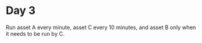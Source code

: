 # Day 3

Run asset A every minute, asset C every 10 minutes, and asset B only when it needs to be run by C.
